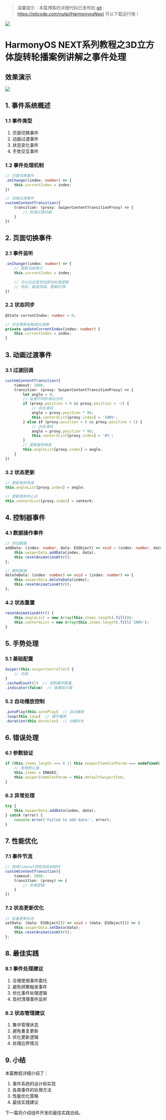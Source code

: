 > 温馨提示：本篇博客的详细代码已发布到 [git](https://gitcode.com/nutpi/HarmonyosNext) : https://gitcode.com/nutpi/HarmonyosNext 可以下载运行哦！

![](../images/img_23d13a0f.png)

# HarmonyOS NEXT系列教程之3D立方体旋转轮播案例讲解之事件处理
## 效果演示

![](../images/img_bd851d39.png)

## 1. 事件系统概述

### 1.1 事件类型
1. 页面切换事件
2. 动画过渡事件
3. 状态变化事件
4. 手势交互事件

### 1.2 事件处理机制
```typescript
// 页面切换事件
.onChange((index: number) => {
    this.currentIndex = index;
})

// 动画过渡事件
customContentTransition({
    transition: (proxy: SwiperContentTransitionProxy) => {
        // 处理过渡动画
    }
})
```

## 2. 页面切换事件

### 2.1 事件监听
```typescript
.onChange((index: number) => {
    // 更新当前索引
    this.currentIndex = index;
    
    // 可以在这里添加其他处理逻辑
    // 例如：触发回调、更新UI等
})
```

### 2.2 状态同步
```typescript
@State currentIndex: number = 0;

// 状态更新会触发UI刷新
private updateCurrentIndex(index: number) {
    this.currentIndex = index;
}
```

## 3. 动画过渡事件

### 3.1 过渡回调
```typescript
customContentTransition({
    timeout: 1000,
    transition: (proxy: SwiperContentTransitionProxy) => {
        let angle = 0;
        // 处理不同的滑动方向
        if (proxy.position < 0 && proxy.position > -1) {
            // 向左滑动
            angle = proxy.position * 90;
            this.centerXList[proxy.index] = '100%';
        } else if (proxy.position > 0 && proxy.position < 1) {
            // 向右滑动
            angle = proxy.position * 90;
            this.centerXList[proxy.index] = '0%';
        }
        // 更新旋转角度
        this.angleList[proxy.index] = angle;
    }
})
```

### 3.2 状态更新
```typescript
// 更新旋转角度
this.angleList[proxy.index] = angle;

// 更新旋转中心点
this.centerXList[proxy.index] = centerX;
```

## 4. 控制器事件

### 4.1 数据操作事件
```typescript
// 添加数据
addData: (index: number, data: ESObject) => void = (index: number, data: ESObject) => {
    this.swiperData.addData(index, data);
    this.resetAnimationAttr();
};

// 删除数据
deleteData: (index: number) => void = (index: number) => {
    this.swiperData.deleteData(index);
    this.resetAnimationAttr();
};
```

### 4.2 状态重置
```typescript
resetAnimationAttr() {
    this.angleList = new Array(this.items.length).fill(0);
    this.centerXList = new Array(this.items.length).fill('100%');
}
```

## 5. 手势处理

### 5.1 基础配置
```typescript
Swiper(this.swiperController) {
    // 内容
}
.cachedCount(1)  // 控制缓存数量
.indicator(false)  // 隐藏指示器
```

### 5.2 自动播放控制
```typescript
.autoPlay(this.autoPlay)  // 自动播放
.loop(this.loop)  // 循环播放
.duration(this.duration)  // 动画时长
```

## 6. 错误处理

### 6.1 参数验证
```typescript
if (this.items.length === 0 || this.swiperItemSlotParam === undefined) {
    // 使用默认值
    this.items = IMAGES;
    this.swiperItemSlotParam = this.defaultSwiperItem;
}
```

### 6.2 异常处理
```typescript
try {
    this.swiperData.addData(index, data);
} catch (error) {
    console.error('Failed to add data:', error);
}
```

## 7. 性能优化

### 7.1 事件节流
```typescript
// 使用timeout控制渲染树超时
customContentTransition({
    timeout: 1000,
    transition: (proxy) => {
        // 处理逻辑
    }
})
```

### 7.2 状态更新优化
```typescript
// 批量更新状态
setData: (data: ESObject[]) => void = (data: ESObject[]) => {
    this.swiperData.setData(data);
    this.resetAnimationAttr();
};
```

## 8. 最佳实践

### 8.1 事件处理建议
1. 合理使用事件委托
2. 避免频繁触发事件
3. 优化事件处理逻辑
4. 及时清理事件监听

### 8.2 状态管理建议
1. 集中管理状态
2. 避免重复更新
3. 优化更新逻辑
4. 处理边界情况

## 9. 小结

本篇教程详细介绍了：
1. 事件系统的设计和实现
2. 各类事件的处理方法
3. 性能优化策略
4. 最佳实践建议

下一篇将介绍组件开发的最佳实践总结。
